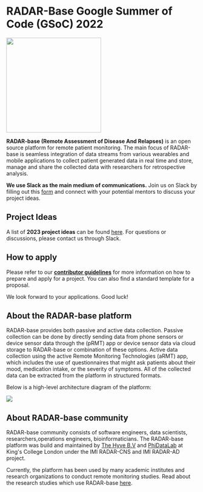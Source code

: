 # RADAR-Base Google Summer of Code (GSoC) 2022
<img src="https://radar-base.org/wp-content/uploads/2018/03/Logo_RADAR-Base-RGB.png" width="250">

**RADAR-base (Remote Assessment of Disease And Relapses)** is an open source platform for remote patient monitoring. The main focus of RADAR-base is seamless integration of data streams from various wearables and mobile applications to collect patient generated data in real time and store, manage and share the collected data with researchers for retrospective analysis.

**We use Slack as the main medium of communications.** Join us on Slack by filling out this [form](https://docs.google.com/forms/d/e/1FAIpQLScKNZ-QonmxNkekDMLLbP-b_IrNHyDRuQValBy1BAsLOjEFpg/viewform) and connect with your potential mentors to discuss your project ideas.

## Project Ideas

A list of **2023 project ideas** can be found [here](https://github.com/RADAR-base/GSoC/tree/main/project-ideas_2023). For questions or discussions, please contact us through Slack.

## How to apply

Please refer to our **[contributor guidelines](CONTRIBUTOR-GUIDANCE.md)** for more information on how to prepare and apply for a project. You can also find a standard template for a proposal.

We look forward to your applications. Good luck!

## About the RADAR-base platform

RADAR-base provides both passive and active data collection. Passive collection can be done by directly sending data from phone sensors or device sensor data through the (pRMT) app or device sensor data via cloud storage to RADAR-base or combination of these options. Active data collection using the active Remote Monitoring Technologies (aRMT) app, which includes the use of questionnaires that might ask patients about their mood, medication intake, or the severity of symptoms. All of the collected data can be extracted from the platform in structured formats.

Below is a high-level architecture diagram of the platform:

<img src="https://radar-base.org/wp-content/uploads/2022/02/RADAR-base-platform-schema-3.01.png">

## About RADAR-base community
RADAR-base community consists of software engineers, data scientists, researchers,operations engineers, bioinformaticians. The RADAR-base platform was build and maintained by [The Hyve B.V](https://www.thehyve.nl/) and [PhiDataLab](https://phidatalab.org/) at King's College London under the IMI RADAR-CNS and IMI RADAR-AD project. 

Currently, the platform has been used by many academic institutes and research organizations to conduct remote monitoring studies. Read about the research studies which use RADAR-base [here](https://radar-base.org/index.php/project/). 

